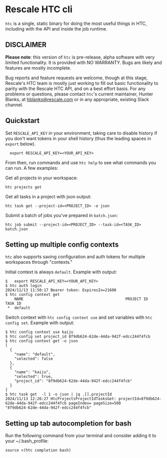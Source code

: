 # Rescale HTC cli

`htc` is a single, static binary for doing the most useful things in
HTC, including with the API and inside the job runtime.

## DISCLAIMER

**Please note**: this version of `htc` is pre-release, alpha software
with very limited functionality. It is provided with NO WARRANTY. Bugs
are likely and features are mostly incomplete.

Bug reports and feature requests are welcome, though at this stage,
Rescale's HTC team is mostly just working to fill out basic
functionality to parity with the Rescale HTC API, and on a best effort
basis. For any problems or questions, please contact `htc`'s current
maintainer, Hunter Blanks, at hblanks@rescale.com or in any appropriate,
existing Slack channel.

## Quickstart

Set `RESCALE_API_KEY` in your environment, taking care to disable
history if you don't want tokens in your shell history (thus the leading
spaces in `  export` below).

```
  export RESCALE_API_KEY=<YOUR_API_KEY>
```

From then, run commands and use `htc help` to see what commands you can
run. A few examples:


Get all projects in your workspace:

```
htc projects get
```

Get all tasks in a project with json output:

```
htc task get --project-id=<PROJECT_ID> -o json
```

Submit a batch of jobs you've prepared in `batch.json`:

```
htc job submit --project-id=<PROJECT_ID> --task-id=<TASK_ID> batch.json
```
 
## Setting up multiple config contexts

`htc` also supports saving configuration and auth tokens for multiple
workspaces through "contexts."

Initial context is always `default`. Example with output:

```
$   export RESCALE_API_KEY=<YOUR_API_KEY>
$ htc auth login
2024/11/13 11:50:17 Bearer token: ExpiresIn=21600
$ htc config context get
    NAME                                             PROJECT ID              TASK ID
 *  default
```

Switch context with `htc config context use` and set variables with `htc
config set`. Example with output:

```
$ htc config context use kaiju
$ htc config set project_id 8f9db624-62de-44da-942f-edcc244f4fcb
$ htc config context get -o json
[
  {
    "name": "default",
    "selected": false
  },
  {
    "name": "kaiju",
    "selected": true,
    "project_id": "8f9db624-62de-44da-942f-edcc244f4fcb"
  }
]
$ htc task get  -l 1 -o json | jq .[].projectId
2024/11/13 12:26:27 HtcProjectsProjectIdTasksGet: projectId=8f9db624-62de-44da-942f-edcc244f4fcb pageIndex= pageSize=500
"8f9db624-62de-44da-942f-edcc244f4fcb"
```

## Setting up tab autocompletion for bash

Run the following command from your terminal and consider adding it to your ~/.bash_profile:

```
source <(htc completion bash)
```